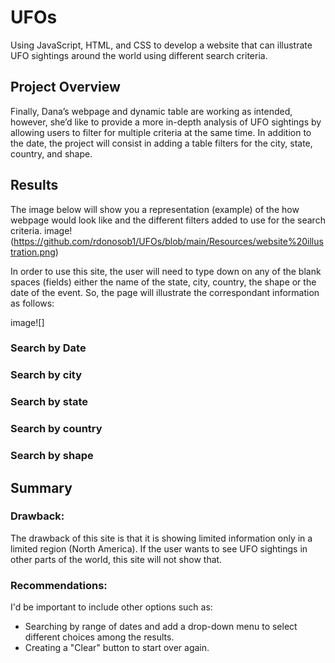 # UFOs
Using JavaScript, HTML, and CSS to develop a website that can illustrate UFO sightings around the world using different search criteria.

## Project Overview
Finally, Dana’s webpage and dynamic table are working as intended, however, she’d like to provide a more in-depth analysis of UFO sightings by allowing users to filter for multiple criteria at the same time. In addition to the date, the project will consist in adding a table filters for the city, state, country, and shape. 

## Results
The image below will show you a representation (example) of the how webpage would look like and the different filters added to use for the search criteria.
image!(https://github.com/rdonosob1/UFOs/blob/main/Resources/website%20illustration.png)

In order to use this site, the user will need to type down on any of the blank spaces (fields) either the name of the state, city, country, the shape or the date of the event. So, the page will illustrate the correspondant information as follows:

image![]

### Search by Date

### Search by city

### Search by state

### Search by country

### Search by shape

## Summary
### Drawback: 
The drawback of this site is that it is showing limited information only in a limited region (North America). If the user wants to see UFO sightings in other parts of the world, this site will not show that.

### Recommendations:
I'd be important to include other options such as:
* Searching by range of dates and add a drop-down menu to select different choices among the results.
* Creating a "Clear" button to start over again.
